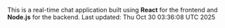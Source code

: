This is a real-time chat application built using **React** for the frontend and **Node.js** for the backend.
Last updated: Thu Oct 30 03:36:08 UTC 2025
